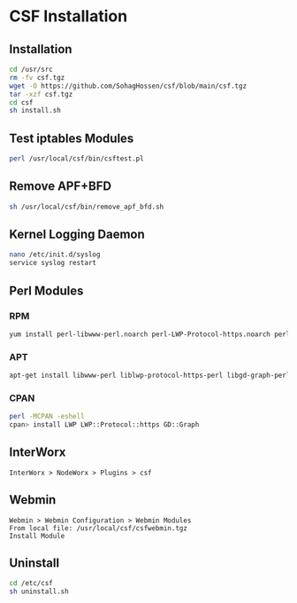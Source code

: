 # CSF Installation

## Installation
```bash
cd /usr/src
rm -fv csf.tgz
wget -O https://github.com/SohagHossen/csf/blob/main/csf.tgz
tar -xzf csf.tgz
cd csf
sh install.sh
```

## Test iptables Modules
```bash
perl /usr/local/csf/bin/csftest.pl
```

## Remove APF+BFD
```bash
sh /usr/local/csf/bin/remove_apf_bfd.sh
```

## Kernel Logging Daemon
```bash
nano /etc/init.d/syslog
service syslog restart
```

## Perl Modules

### RPM
```bash
yum install perl-libwww-perl.noarch perl-LWP-Protocol-https.noarch perl-GDGraph
```

### APT
```bash
apt-get install libwww-perl liblwp-protocol-https-perl libgd-graph-perl
```

### CPAN
```bash
perl -MCPAN -eshell
cpan> install LWP LWP::Protocol::https GD::Graph
```

## InterWorx
```
InterWorx > NodeWorx > Plugins > csf
```

## Webmin
```
Webmin > Webmin Configuration > Webmin Modules
From local file: /usr/local/csf/csfwebmin.tgz
Install Module
```

## Uninstall
```bash
cd /etc/csf
sh uninstall.sh
```
